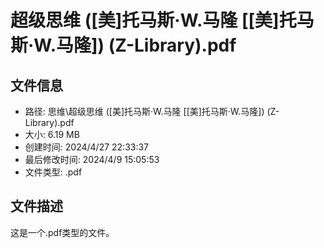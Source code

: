 ﻿# 超级思维 ([美]托马斯·W.马隆 [[美]托马斯·W.马隆]) (Z-Library).pdf

## 文件信息
- 路径: 思维\超级思维 ([美]托马斯·W.马隆 [[美]托马斯·W.马隆]) (Z-Library).pdf
- 大小: 6.19 MB
- 创建时间: 2024/4/27 22:33:37
- 最后修改时间: 2024/4/9 15:05:53
- 文件类型: .pdf

## 文件描述
这是一个.pdf类型的文件。

